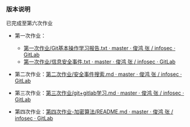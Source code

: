 ### 版本说明

已完成至第六次作业

- 第一次作业：
  - [第一次作业/Git基本操作学习报告.txt · master · 俊鸿 张 / infosec · GitLab](http://10.21.4.83:81/3120005043/infosec/-/blob/master/第一次作业/Git基本操作学习报告.txt)
  - [第一次作业/信息安全事件.txt · master · 俊鸿 张 / infosec · GitLab](http://10.21.4.83:81/3120005043/infosec/-/blob/master/第一次作业/信息安全事件.txt)
- 第二次作业：[第二次作业/安全事件搜索.md · master · 俊鸿 张 / infosec · GitLab](http://10.21.4.83:81/3120005043/infosec/-/blob/master/第二次作业/安全事件搜索.md)
- 第三次作业：[第三次作业/git+gitlab学习.md · master · 俊鸿 张 / infosec · GitLab](http://10.21.4.83:81/3120005043/infosec/-/blob/master/第三次作业/git%2Bgitlab学习.md)

- 第四次作业：[第四次作业-加密算法/README.md · master · 俊鸿 张 / infosec · GitLab](http://10.21.4.83:81/3120005043/infosec/-/blob/master/第四次作业-加密算法/README.md)